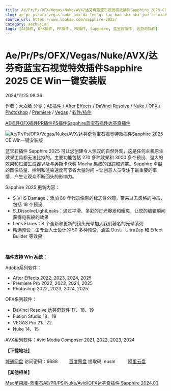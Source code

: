 ```yaml
---
title: Ae/Pr/Ps/OFX/Vegas/Nuke/AVX/达芬奇蓝宝石视觉特效插件Sapphire 2025 CE Win一键安装版
slug: ae-pr-ps-ofx-vegas-nuke-avx-da-fen-qi-lan-bao-shi-shi-jue-te-xiao-cha-jian-sapphire-2025-ce-winyi-jian-an-zhuang-ban
source_url: https://www.lookae.com/sapphire-2025/
category: aechajian
tags: [AE插件, OFX插件, PR插件, PS插件, Sapphire, 蓝宝石插件, 达芬奇插件]
---
```

# Ae/Pr/Ps/OFX/Vegas/Nuke/AVX/达芬奇蓝宝石视觉特效插件Sapphire 2025 CE Win一键安装版

2024/11/25 08:36

作者：大众脸
分类：[AE插件](https://www.lookae.com/after-effects/aechajian/) / [After Effects](https://www.lookae.com/after-effects/) / [DaVinci Resolve](https://www.lookae.com/qitarjcj/resolvezy/) / [Nuke](https://www.lookae.com/qitarjcj/nukezy/) / [OFX](https://www.lookae.com/qitarjcj/ofxzy/) / [Photoshop](https://www.lookae.com/qitarjcj/pszy/) / [Premiere](https://www.lookae.com/qitarjcj/premierezy/) / [Vegas](https://www.lookae.com/qitarjcj/vegaszy/) / [软件/插件](https://www.lookae.com/qitarjcj/)

[AE插件](https://www.lookae.com/tag/ae%e6%8f%92%e4%bb%b6/)[OFX插件](https://www.lookae.com/tag/ofx%e6%8f%92%e4%bb%b6/)[PR插件](https://www.lookae.com/tag/pr%e6%8f%92%e4%bb%b6/)[PS插件](https://www.lookae.com/tag/ps%e6%8f%92%e4%bb%b6/)[Sapphire](https://www.lookae.com/tag/sapphire/)[蓝宝石插件](https://www.lookae.com/tag/%e8%93%9d%e5%ae%9d%e7%9f%b3%e6%8f%92%e4%bb%b6/)[达芬奇插件](https://www.lookae.com/tag/%e8%be%be%e8%8a%ac%e5%a5%87%e6%8f%92%e4%bb%b6/)

![Ae/Pr/Ps/OFX/Vegas/Nuke/AVX/达芬奇蓝宝石视觉特效插件Sapphire 2025 CE Win一键安装版](https://www.lookae.com/wp-content/uploads/2024/11/Sapphire-2025.jpg "Ae/Pr/Ps/OFX/Vegas/Nuke/AVX/达芬奇蓝宝石视觉特效插件Sapphire 2025 CE Win一键安装版-LookAE.com")

蓝宝石插件 Sapphire 2025 可让您创建令人惊叹的自然外观，这是任何主机原生效果工具都无法比拟的。主要功能包括 270 多种效果和 3000 多个预设、强大的效果和过渡生成器以及与奥斯卡获奖 Mocha 集成的跟踪和遮罩。Sapphire 卓越的图像质量、控制和渲染速度可节省大量时间 – 让创意人员专注于最重要的事情，产生让观众不断回头的影响力。

Sapphire 2025 更新内容：

* S\_VHS Damage：添加 80 年代录像带的标志性外观，带来过去风格的冲击，包括 18 个预设
* S\_DissolveLightLeaks：通过平滑、多彩的灯光爆发和耀斑，让您的编辑瞬间获得电影般的效果
* Lens Flares：8 个全新和更新的镜头光晕加入我们著名的光晕系列
* 精选预设：由专业人士设计的 50 多种预设，涵盖 Dust、UltraZap 和 Effect Builder 等效果

[﻿](https://cloud.video.taobao.com/play/u/null/p/1/e/6/t/1/435811159933.mp4)

**插件支持 Win 系统：**

Adobe系列软件：

* After Effects 2022, 2023, 2024, 2025
* Premiere Pro 2022, 2023, 2024, 2025
* Photoshop 2022, 2023, 2024, 2025

OFX系列软件：

* DaVinci Resolve 达芬奇软件 17、18、19
* Fusion Studio 18、19
* VEGAS Pro 21、22
* Nuke 14、15

AVX系列软件：Avid Media Composer 2021, 2022, 2023, 2024

**【下载地址】**

[城通网盘](https://url70.ctfile.com/f/2827370-1428872779-6d0301?p=4431) 访问密码：6688         [百度网盘](https://pan.baidu.com/s/19J1fZaRkGqE4crM3MVYUgg?pwd=eusm) 提取码: eusm          [阿里云盘](https://www.alipan.com/s/BXHBbcVVtVz)

**【其他相关】**

[Mac苹果版-蓝宝石AE/PR/PS/Nuke/Avid/OFX达芬奇插件 Sapphire 2024.03](https://www.lookae.com/sapphire-2024-mac/)
